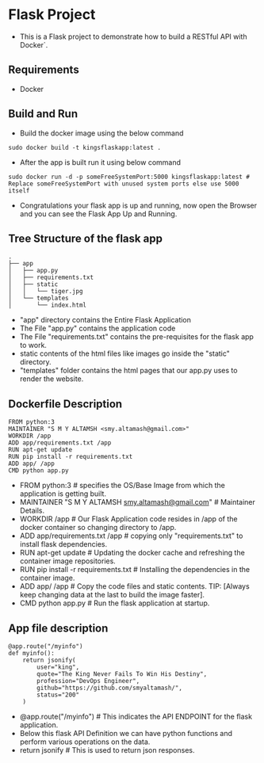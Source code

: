 # Flask Project
* This is a Flask project to demonstrate how to build a RESTful API with Docker`.

## Requirements
* Docker 

## Build and Run

* Build the docker image using the below command
```
sudo docker build -t kingsflaskapp:latest .

```
* After the app is built run it using below command
```
sudo docker run -d -p someFreeSystemPort:5000 kingsflaskapp:latest # Replace someFreeSystemPort with unused system ports else use 5000 itself 
```
* Congratulations your flask app is up and running, now open the Browser and you can see the Flask App Up and Running.

## Tree Structure of the flask app

```
.
├── app
│   ├── app.py
│   ├── requirements.txt
│   ├── static
│   │   └── tiger.jpg
│   └── templates
│       └── index.html
```

* "app" directory contains the Entire Flask Application
* The File "app.py" contains the application code
* The File "requirements.txt" contains the pre-requisites for the flask app to work.
* static contents of the html files like images go inside the "static" directory.
* "templates" folder contains the html pages that our app.py uses to render the website.

## Dockerfile Description
```
FROM python:3
MAINTAINER "S M Y ALTAMSH <smy.altamash@gmail.com>"
WORKDIR /app
ADD app/requirements.txt /app
RUN apt-get update
RUN pip install -r requirements.txt
ADD app/ /app
CMD python app.py
```

* FROM python:3 # specifies the OS/Base Image from which the application is getting built.
* MAINTAINER "S M Y ALTAMSH <smy.altamash@gmail.com>" # Maintainer Details.
* WORKDIR /app # Our Flask Application code resides in /app of the docker container so changing directory to /app.
* ADD app/requirements.txt /app # copying only "requirements.txt" to install flask dependencies.
* RUN apt-get update # Updating the docker cache and refreshing the container image repositories.
* RUN pip install -r requirements.txt # Installing the dependencies in the container image.
* ADD app/ /app # Copy the code files and static contents. TIP: [Always keep changing data at the last to build the image faster].
* CMD python app.py # Run the flask application at startup.

## App file description
```
@app.route("/myinfo")
def myinfo():
    return jsonify(
        user="king",
        quote="The King Never Fails To Win His Destiny",
        profession="DevOps Engineer",
        github="https://github.com/smyaltamash/",
        status="200"
    )
```

* @app.route("/myinfo") # This indicates the API ENDPOINT for the flask application.
* Below this flask API Definition we can have python functions and perform various operations on the data.
* return jsonify # This is used to return json responses.
